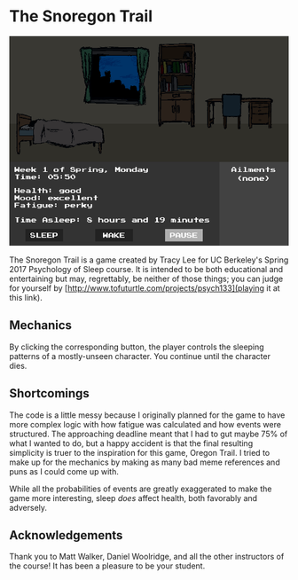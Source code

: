 # The Snoregon Trail

![game screenshot](https://github.com/lunartofu/snoregon-trail/blob/master/preview.PNG)

The Snoregon Trail is a game created by Tracy Lee for UC Berkeley's Spring 2017 Psychology of Sleep course. It is intended to be both educational and entertaining but may, regrettably, be neither of those things; you can judge for yourself by [http://www.tofuturtle.com/projects/psych133](playing it at this link).

## Mechanics
By clicking the corresponding button, the player controls the sleeping patterns of a mostly-unseen character. You continue until the character dies.

## Shortcomings
The code is a little messy because I originally planned for the game to have more complex logic with how fatigue was calculated and how events were structured. The approaching deadline meant that I had to gut maybe 75% of what I wanted to do, but a happy accident is that the final resulting simplicity is truer to the inspiration for this game, Oregon Trail. I tried to make up for the mechanics by making as many bad meme references and puns as I could come up with.

While all the probabilities of events are greatly exaggerated to make the game more interesting, sleep *does* affect health, both favorably and adversely.

## Acknowledgements
Thank you to Matt Walker, Daniel Woolridge, and all the other instructors of the course! It has been a pleasure to be your student.